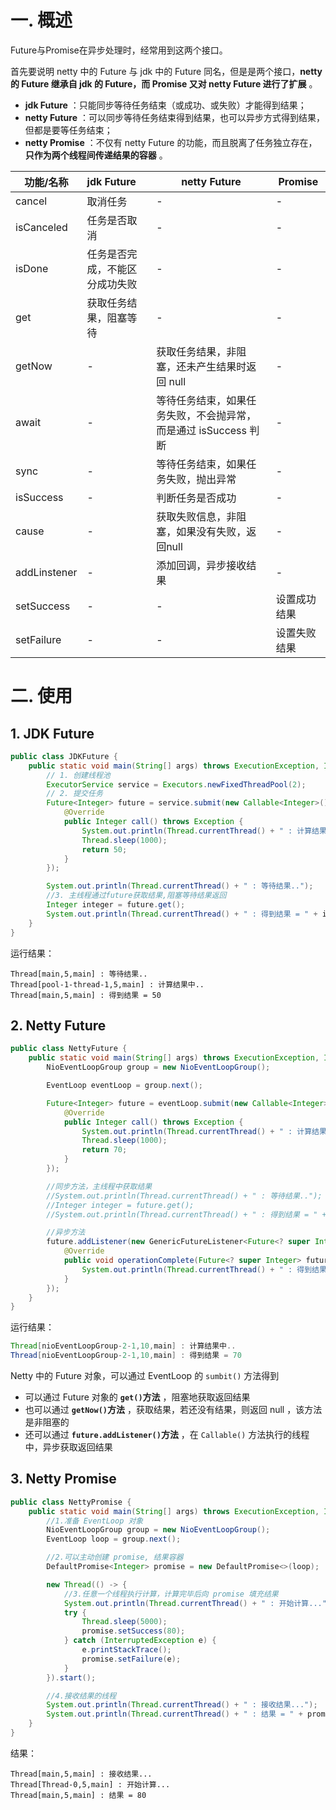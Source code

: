# 一. 概述

Future与Promise在异步处理时，经常用到这两个接口。

首先要说明 netty 中的 Future 与 jdk 中的 Future 同名，但是是两个接口，**netty 的 Future 继承自 jdk 的 Future，而 Promise 又对 netty Future 进行了扩展** 。

-  **jdk Future** ：只能同步等待任务结束（或成功、或失败）才能得到结果；
-  **netty Future** ：可以同步等待任务结束得到结果，也可以异步方式得到结果，但都是要等任务结束；
-  **netty Promise** ：不仅有 netty Future 的功能，而且脱离了任务独立存在， **只作为两个线程间传递结果的容器** 。

| 功能/名称    | jdk Future                     | netty Future                                                 | Promise      |
| ------------ | :----------------------------- | ------------------------------------------------------------ | ------------ |
| cancel       | 取消任务                       | -                                                            | -            |
| isCanceled   | 任务是否取消                   | -                                                            | -            |
| isDone       | 任务是否完成，不能区分成功失败 | -                                                            | -            |
| get          | 获取任务结果，阻塞等待         | -                                                            | -            |
| getNow       | -                              | 获取任务结果，非阻塞，还未产生结果时返回 null                | -            |
| await        | -                              | 等待任务结束，如果任务失败，不会抛异常，而是通过 isSuccess 判断 | -            |
| sync         | -                              | 等待任务结束，如果任务失败，抛出异常                         | -            |
| isSuccess    | -                              | 判断任务是否成功                                             | -            |
| cause        | -                              | 获取失败信息，非阻塞，如果没有失败，返回null                 | -            |
| addLinstener | -                              | 添加回调，异步接收结果                                       | -            |
| setSuccess   | -                              | -                                                            | 设置成功结果 |
| setFailure   | -                              | -                                                            | 设置失败结果 |

# 二. 使用

## 1. JDK Future

```java
public class JDKFuture {
    public static void main(String[] args) throws ExecutionException, InterruptedException {
        // 1. 创建线程池
        ExecutorService service = Executors.newFixedThreadPool(2);
        // 2. 提交任务
        Future<Integer> future = service.submit(new Callable<Integer>() {
            @Override
            public Integer call() throws Exception {
                System.out.println(Thread.currentThread() + " : 计算结果中..");
                Thread.sleep(1000);
                return 50;
            }
        });

        System.out.println(Thread.currentThread() + " : 等待结果..");
        //3. 主线程通过future获取结果,阻塞等待结果返回
        Integer integer = future.get();
        System.out.println(Thread.currentThread() + " : 得到结果 = " + integer);
    }
}
```

运行结果：

```luna
Thread[main,5,main] : 等待结果..
Thread[pool-1-thread-1,5,main] : 计算结果中..
Thread[main,5,main] : 得到结果 = 50
```

## 2. Netty Future

```java
public class NettyFuture {
    public static void main(String[] args) throws ExecutionException, InterruptedException {
        NioEventLoopGroup group = new NioEventLoopGroup();

        EventLoop eventLoop = group.next();

        Future<Integer> future = eventLoop.submit(new Callable<Integer>() {
            @Override
            public Integer call() throws Exception {
                System.out.println(Thread.currentThread() + " : 计算结果中..");
                Thread.sleep(1000);
                return 70;
            }
        });

        //同步方法，主线程中获取结果
        //System.out.println(Thread.currentThread() + " : 等待结果..");
        //Integer integer = future.get();
        //System.out.println(Thread.currentThread() + " : 得到结果 = " + integer);

        //异步方法
        future.addListener(new GenericFutureListener<Future<? super Integer>>() {
            @Override
            public void operationComplete(Future<? super Integer> future) throws Exception {
                System.out.println(Thread.currentThread() + " : 得到结果 = " + future.getNow());
            }
        });
    }
}
```

运行结果：

```java
Thread[nioEventLoopGroup-2-1,10,main] : 计算结果中..
Thread[nioEventLoopGroup-2-1,10,main] : 得到结果 = 70
```

Netty 中的 Future 对象，可以通过 EventLoop 的 `sumbit()` 方法得到

- 可以通过 Future 对象的 **`get()`方法** ，阻塞地获取返回结果
- 也可以通过 **`getNow()`方法** ，获取结果，若还没有结果，则返回 null ，该方法是非阻塞的
- 还可以通过 **`future.addListener()`方法** ，在 `Callable()` 方法执行的线程中，异步获取返回结果

## 3. Netty Promise

```java
public class NettyPromise {
    public static void main(String[] args) throws ExecutionException, InterruptedException {
        //1.准备 EventLoop 对象
        NioEventLoopGroup group = new NioEventLoopGroup();
        EventLoop loop = group.next();

        //2.可以主动创建 promise, 结果容器
        DefaultPromise<Integer> promise = new DefaultPromise<>(loop);

        new Thread(() -> {
            //3.任意一个线程执行计算，计算完毕后向 promise 填充结果
            System.out.println(Thread.currentThread() + " : 开始计算...");
            try {
                Thread.sleep(5000);
                promise.setSuccess(80);
            } catch (InterruptedException e) {
                e.printStackTrace();
                promise.setFailure(e);
            }
        }).start();

        //4.接收结果的线程
        System.out.println(Thread.currentThread() + " : 接收结果...");
        System.out.println(Thread.currentThread() + " : 结果 = " + promise.get());
    }
}
```

结果：

```luna
Thread[main,5,main] : 接收结果...
Thread[Thread-0,5,main] : 开始计算...
Thread[main,5,main] : 结果 = 80
```

